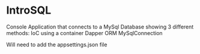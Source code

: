 # IntroSQL
Console Application that connects to a MySql Database showing 3 different methods:
IoC using a container
Dapper ORM
MySqlConnection

Will need to add the appsettings.json file
